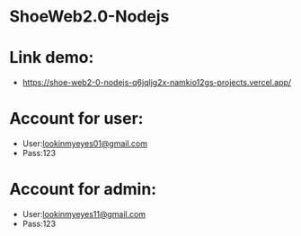 # ShoeWeb2.0-Nodejs
# Link demo:
  - https://shoe-web2-0-nodejs-q6jqljg2x-namkio12gs-projects.vercel.app/
# Account for user:
  - User:lookinmyeyes01@gmail.com
  - Pass:123
# Account for admin:
  - User:lookinmyeyes11@gmail.com
  - Pass:123
